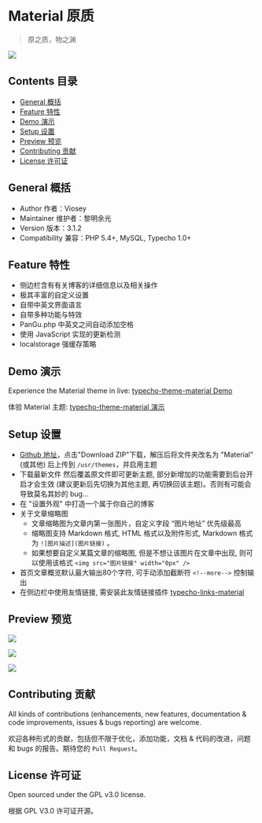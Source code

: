 # Material 原质

>原之质，物之渊

![](https://ooo.0o0.ooo/2017/06/29/5954eabb468a2.png)


## Contents 目录

- [General 概括](#general-概括)
- [Feature 特性](#feature-特性)
- [Demo 演示](#demo-演示)
- [Setup 设置](#setup-设置)
- [Preview 预览](#preview-预览)
- [Contributing 贡献](#contributing-贡献)
- [License 许可证](#license-许可证)


## General 概括

- Author 作者：Viosey
- Maintainer 维护者：黎明余光
- Version 版本：3.1.2
- Compatibility 兼容：PHP 5.4+, MySQL, Typecho 1.0+

## Feature 特性

- 侧边栏含有有关博客的详细信息以及相关操作
- 极其丰富的自定义设置
- 自带中英文界面语言
- 自带多种功能与特效
- PanGu.php 中英文之间自动添加空格
- 使用 JavaScript 实现的更新检测
- localstorage 强缓存策略

## Demo 演示

Experience the Material theme in live: [typecho-theme-material Demo](https://blog.lim-light.com)

体验 Material 主题: [typecho-theme-material 演示](https://blog.lim-light.com)

## Setup 设置

- [Github 地址](https://github.com/LiMingYuGuang/typecho-theme-material)，点击"Download ZIP"下载，解压后将文件夹改名为 "Material"(或其他) 后上传到 `/usr/themes`，并启用主题
- 下载最新文件 然后覆盖原文件即可更新主题, 部分新增加的功能需要到后台开启才会生效 (建议更新后先切换为其他主题, 再切换回该主题)。否则有可能会导致莫名其妙的 bug...
- 在 "设置外观" 中打造一个属于你自己的博客
- 关于文章缩略图
	- 文章缩略图为文章内第一张图片，自定义字段 “图片地址” 优先级最高
	- 缩略图支持 Markdown 格式, HTML 格式以及附件形式, Markdown 格式为 `![图片描述](图片链接)` 。
	- 如果想要自定义某篇文章的缩略图, 但是不想让该图片在文章中出现, 则可以使用该格式 `<img src="图片链接" width="0px" /> ` 
- 首页文章概览默认最大输出80个字符, 可手动添加截断符 `<!--more-->` 控制输出
- 在侧边栏中使用友情链接, 需安装此友情链接插件  [typecho-links-material](https://github.com/LiMingYuGuang/typecho-links-material)



## Preview 预览


![](https://ooo.0o0.ooo/2017/09/09/59b2c51075282.png)

![](https://ooo.0o0.ooo/2017/09/09/59b2c51110ac8.png)

![](https://ooo.0o0.ooo/2017/09/09/59b2c510dbb97.png)


## Contributing 贡献

All kinds of contributions (enhancements, new features, documentation & code improvements, issues & bugs reporting) are welcome.

欢迎各种形式的贡献，包括但不限于优化，添加功能，文档 & 代码的改进，问题和 bugs 的报告。期待您的 `Pull Request`。


## License 许可证

Open sourced under the GPL v3.0 license.

根据 GPL V3.0 许可证开源。
